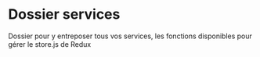 # Dossier services

Dossier pour y entreposer tous vos services,
les fonctions disponibles pour gérer le store.js de Redux
